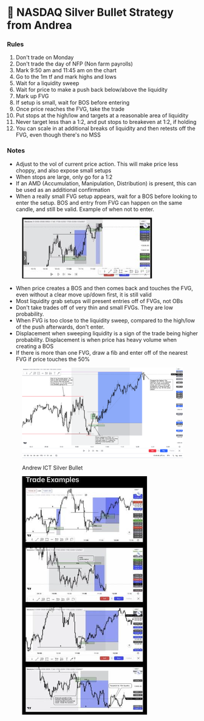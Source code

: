 # 🎯 NASDAQ Silver Bullet Strategy from Andrea

### Rules

1. Don't trade on Monday
2. Don't trade the day of NFP (Non farm payrolls)
3. Mark 9:50 am and 11:45 am on the chart
4. Go to the 1m tf and mark highs and lows
5. Wait for a liquidity sweep
6. Wait for price to make a push back below/above the liquidity
7. Mark up FVG
8. If setup is small, wait for BOS before entering
9. Once price reaches the FVG, take the trade
10. Put stops at the high/low and targets at a reasonable area of liquidity
11. Never target less than a 1:2, and put stops to breakeven at 1:2, if holding
12. You can scale in at additional breaks of liquidity and then retests off the FVG, even though there's no MSS

### Notes

* Adjust to the vol of current price action. This will make price less choppy, and also expose small setups
* When stops are large, only go for a 1:2
* If an AMD (Accumulation, Manipulation, Distribution) is present, this can be used as an additional confirmation
* When a really small FVG setup appears, wait for a BOS before looking to enter the setup. BOS and entry from FVG can happen on the same candle, and still be valid. Example of when not to enter.

<figure><img src="../.gitbook/assets/image (15) (1) (1) (1).png" alt=""><figcaption></figcaption></figure>

* When price creates a BOS and then comes back and touches the FVG, even without a clear move up/down first, it is still valid
* Most liquidity grab setups will present entries off of FVGs, not OBs
* Don't take trades off of very thin and small FVGs. They are low probability.
* When FVG is too close to the liquidity sweep, compared to the high/low of the push afterwards, don't enter.
* Displacement when sweeping liquidity is a sign of the trade being higher probability. Displacement is when price has heavy volume when creating a BOS
* If there is more than one FVG, draw a fib and enter off of the nearest FVG if price touches the 50%

<figure><img src="../.gitbook/assets/image (15).png" alt=""><figcaption><p>Andrew ICT Silver Bullet</p></figcaption></figure>

<figure><img src="../.gitbook/assets/image (6).png" alt=""><figcaption></figcaption></figure>


